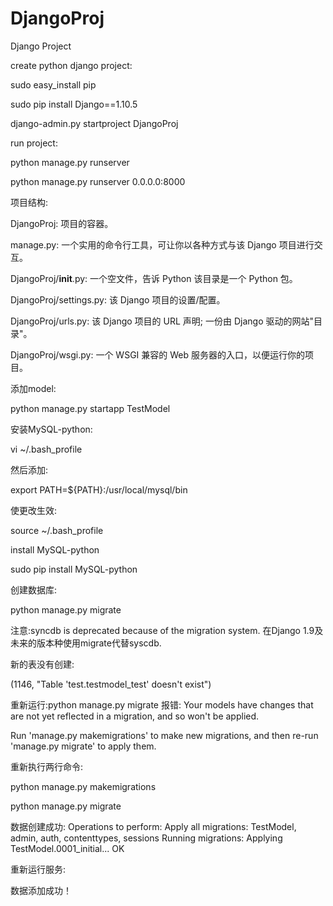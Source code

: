 # DjangoProj
Django Project

create python django project:

sudo easy_install pip

sudo pip install Django==1.10.5

django-admin.py startproject DjangoProj


run project:

python manage.py runserver

python manage.py runserver 0.0.0.0:8000

项目结构:

DjangoProj: 项目的容器。

manage.py: 一个实用的命令行工具，可让你以各种方式与该 Django 项目进行交互。

DjangoProj/__init__.py: 一个空文件，告诉 Python 该目录是一个 Python 包。

DjangoProj/settings.py: 该 Django 项目的设置/配置。

DjangoProj/urls.py: 该 Django 项目的 URL 声明; 一份由 Django 驱动的网站"目录"。

DjangoProj/wsgi.py: 一个 WSGI 兼容的 Web 服务器的入口，以便运行你的项目。



添加model:

python manage.py startapp TestModel



安装MySQL-python:

vi ~/.bash_profile

然后添加:

export PATH=${PATH}:/usr/local/mysql/bin

使更改生效:

source ~/.bash_profile

install MySQL-python

sudo pip install MySQL-python

创建数据库:

python manage.py migrate

注意:syncdb is deprecated because of the migration system.
在Django 1.9及未来的版本种使用migrate代替syscdb.

新的表没有创建:

(1146, "Table 'test.testmodel_test' doesn't exist")

重新运行:python manage.py migrate 报错:
Your models have changes that are not yet reflected in a migration, and so won't be applied.

Run 'manage.py makemigrations' to make new migrations, and then re-run 'manage.py migrate' to apply them.

重新执行两行命令:

python manage.py makemigrations

python manage.py migrate

数据创建成功:
Operations to perform:
  Apply all migrations: TestModel, admin, auth, contenttypes, sessions
Running migrations:
  Applying TestModel.0001_initial... OK

重新运行服务:

数据添加成功！
